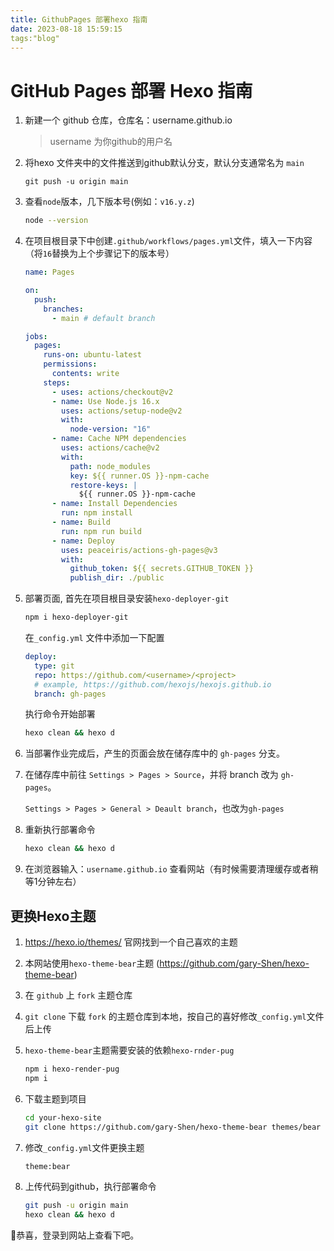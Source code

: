 ```yaml
---
title: GithubPages 部署hexo 指南
date: 2023-08-18 15:59:15
tags:"blog"
---
```

# GitHub Pages 部署 Hexo 指南

1. 新建一个 github 仓库，仓库名：username.github.io

   > username 为你github的用户名

2. 将hexo 文件夹中的文件推送到github默认分支，默认分支通常名为 `main`

   ```git
   git push -u origin main
   ```

3. 查看`node`版本，几下版本号(例如：`v16.y.z`)

   ```bash
   node --version
   ```

4. 在项目根目录下中创建`.github/workflows/pages.yml`文件，填入一下内容（将`16`替换为上个步骤记下的版本号）

   ```yaml
   name: Pages
   
   on:
     push:
       branches:
         - main # default branch
   
   jobs:
     pages:
       runs-on: ubuntu-latest
       permissions:
         contents: write
       steps:
         - uses: actions/checkout@v2
         - name: Use Node.js 16.x
           uses: actions/setup-node@v2
           with:
             node-version: "16"
         - name: Cache NPM dependencies
           uses: actions/cache@v2
           with:
             path: node_modules
             key: ${{ runner.OS }}-npm-cache
             restore-keys: |
               ${{ runner.OS }}-npm-cache
         - name: Install Dependencies
           run: npm install
         - name: Build
           run: npm run build
         - name: Deploy
           uses: peaceiris/actions-gh-pages@v3
           with:
             github_token: ${{ secrets.GITHUB_TOKEN }}
             publish_dir: ./public
   ```

5. 部署页面, 首先在项目根目录安装`hexo-deployer-git`

   ```bash
   npm i hexo-deployer-git
   ```

   在`_config.yml` 文件中添加一下配置

   ```yaml
   deploy:
     type: git
     repo: https://github.com/<username>/<project>
     # example, https://github.com/hexojs/hexojs.github.io
     branch: gh-pages
   ```

   执行命令开始部署

   ```bash
   hexo clean && hexo d
   ```

6. 当部署作业完成后，产生的页面会放在储存库中的 `gh-pages` 分支。

7. 在储存库中前往 `Settings > Pages > Source`，并将 branch 改为 `gh-pages`。

   `Settings > Pages > General > Deault branch`，也改为`gh-pages`   

8. 重新执行部署命令

   ```bash
   hexo clean && hexo d
   ```

9. 在浏览器输入：`username.github.io` 查看网站（有时候需要清理缓存或者稍等1分钟左右）

## 更换Hexo主题

1. https://hexo.io/themes/ 官网找到一个自己喜欢的主题

2. 本网站使用`hexo-theme-bear`主题 (https://github.com/gary-Shen/hexo-theme-bear)

3. 在 `github` 上 `fork`  主题仓库

4. `git clone` 下载 `fork` 的主题仓库到本地，按自己的喜好修改`_config.yml`文件后上传

5. `hexo-theme-bear`主题需要安装的依赖`hexo-rnder-pug`

   ```bash
   npm i hexo-render-pug
   npm i
   ```

6. 下载主题到项目

   ```bash
   cd your-hexo-site
   git clone https://github.com/gary-Shen/hexo-theme-bear themes/bear
   ```

7. 修改`_config.yml`文件更换主题

   ```bash
   theme:bear
   ```

8. 上传代码到github，执行部署命令

   ```bash
   git push -u origin main
   hexo clean && hexo d
   ```



🎊恭喜，登录到网站上查看下吧。